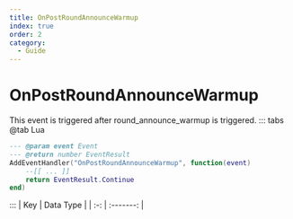```yaml
---
title: OnPostRoundAnnounceWarmup
index: true
order: 2
category:
  - Guide
---
```


# OnPostRoundAnnounceWarmup
This event is triggered after round_announce_warmup is triggered.
::: tabs
@tab Lua
```lua
--- @param event Event
--- @return number EventResult
AddEventHandler("OnPostRoundAnnounceWarmup", function(event)
    --[[ ... ]]
    return EventResult.Continue
end)
```

:::
| Key | Data Type |
| :-: | :-------: |